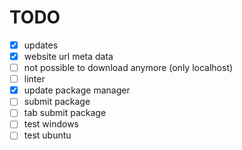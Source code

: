 # TODO
- [x] updates
- [x] website url meta data
- [ ] not possible to download anymore (only localhost)
- [ ] linter
- [x] update package manager
- [ ] submit package
- [ ] tab submit package
- [ ] test windows
- [ ] test ubuntu